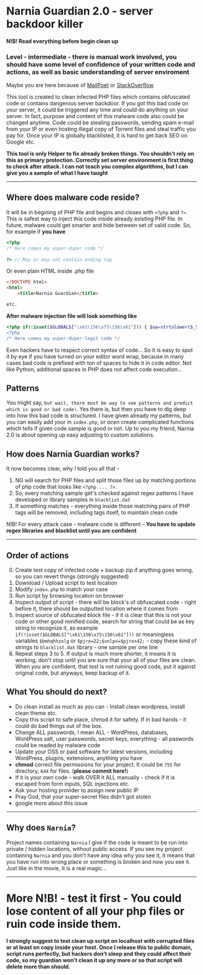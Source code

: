 # Narnia Guardian 2.0 - server backdoor killer
#### N!B! Read everything before begin clean up
### Level - intermediate - there is manual work involved, you should have some level of confidence of your written code and actions, as well as basic understanding of server enviroment

Maybe you are here because of [MailPoet](http://blog.sucuri.net/2014/10/wordpress-websites-continue-to-get-hacked-via-mailpoet-plugin-vulnerability.html)  or [StackOverflow](http://stackoverflow.com/questions/25996752/removing-a-string-in-a-php-file-with-start-and-end/28430880)

This tool is created to clean infected PHP files which contains obfuscated code or contains dangerous server backdoor. If you got this bad code on your server, it could be triggered any time and could do anything on your server. In fact, purpose and content of this malware code also could be changed anytime. Code could be stealing passwords, sending spam e-mail from your IP or even hosting illegal copy of Torrent files and steal traffic you pay for. Once your IP is globally blacklisted, it is hard to get back SEO on Google etc.

**This tool is only Helper to fix already broken things. You shouldn't rely on this as primary protection. Correctly set server environment is first thing to check after attack. I can not teach you complex algorithms, but I can give you a sample of what I have taught**

---

## Where does malware code reside?
It will be in begining of PHP file and begins and closes with `<?php` and `?>`. This is safest way to inject this code inside already existing PHP file. In future, malware could get smarter and hide between set of valid code. So, for example if **you have**

``` PHP
<?php
/* Here comes my super-duper code */
 
?> // May or may not contain ending tag
```
Or even plain HTML inside .php file

``` HTML
<!DOCTYPE html>
<html>
	<title>Narnia Guardian</title>

etc.
```

**After malware injection file will look something like**
``` PHP
<?php if(!isset($GLOBALS["\x61\156\x75\156\x61"])) { $ua=strtolower($_SERVER["\x48\124\x54\120\x5f\125\x //etc. ending with ?> 
<?php
/* Here comes my super-duper-legit code */
````

Even hackers have to respect correct syntax of code... So it is easy to spot it by eye if you have turned on your editor word wrap, because in many cases bad code is prefixed with ton of spaces to hide it in code editor. Not like Python, additional spaces in PHP does not affect code execution...

## Patterns
You might say, `but wait, there must be way to see patterns and predict which is good or bad code!`. Yes there is, but then you have to dig deep into how this bad code is structured. I have given already my patterns, but you can easily add your in `index.php`, or ocen create complicated functions which tells if given code sample is good or not. Up to you my friend, Narnia 2.0 is about opening up easy adjusting to custom solutions.

## How does Narnia Guardian works?
It now becomes clear, why I told you all that - 

1. NG will search for PHP files and split those files up by matching portions of php code that looks like `<?php ... ?>`.
2. So, every matching sample get's checked against regex patterns I have developed or library samples in `blacklist.dat`
3. If something matches - everything inside those matching pairs of PHP tags will be removed, including tags itself, to maintain clean code

N!B! For every attack case - malware code is different - **You have to update regex libraries and blacklist until you are confident**

---
## Order of actions
0. Create test copy of infected code + backup zip if anything goes wrong, so you can revert things (strongly suggested)
1. Download / Upload script to test location 
2. Modify `index.php` to match your case
3. Run script by browsing location on browser
4. Inspect output of script - there will be block's of obfuscated code - right before it, there should be outputted location where it comes from
5. Inspect source of obfucated block file - if it is clear that this is not your code or other good minified code, search for string that could be as key string to recognize it, as example `if(!isset($GLOBALS["\x61\156\x75\156\x61"]))` or meaningless variables `$bmhqhhzolg` or `$pjro=22;$vnlpv=$pjro+42;` - copy these kind of strings to `blacklist.dat` library - one sample per one line
1. Repeat steps 3 to 5. If output is much more shorter, it means it is working, don't stop until you are sure that your all of your files are clean. When you are confident, that test is not ruining good code, put it against original code, but anyways, keep backup of it.

## What You should do next?
* Do clean install as much as you can - Install clean wordpress, install clean theme etc. 
* Copy this script to safe place, chmod it for safety. If in bad hands - it could do bad things out of the box.
* Change ALL passwords, I mean ALL - WordPress, databases, WordPress salt, user passwords, secret keys, everything - all paswords could be readed by malware code
* Update your OSS or paid software for latest versions, including WordPress, plugins, extensions, anything you have
* **chmod** correct file permissions for your project. It could be `755` for directory, `644` for files. (**please commit here!**)
* If it is your own code - walk OVER it ALL manually - check if it is escaped from form inputs, SQL injections etc.
* Ask your hosting provider to assign new public IP
* Pray God, that your super-secret files didn't got stolen
* google more about this issue

---

## Why does `Narnia`?
Project names containing `Narnia` I give if the code is meant to be run into private / hidden locations, without public access. If you see my project containing `Narnia` and you don't have any idea why you see it, it means that you have run into wrong place or something is broken and now you see it. Just like in the movie, it is a real magic...

---
# More N!B! - test it first - You could lose content of all your php files or ruin code inside them.
**I strongly suggest to test clean up script on localhost with corrupted files or at least on copy inside your host. Once I release this to public domain, script runs perfectly, but hackers don't sleep and they could affect their code, so my guardian won't clean it up any more or so that script will delete more than should.**
